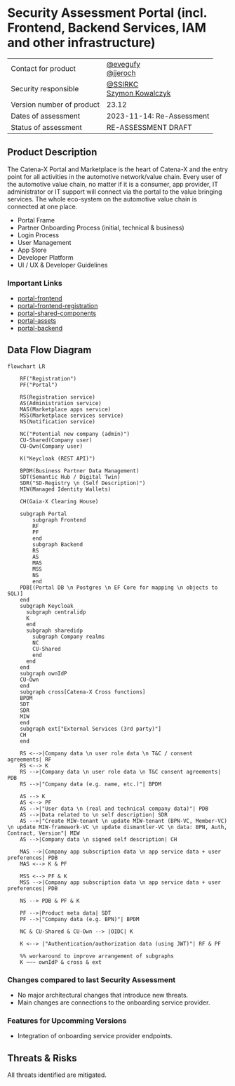 # Security Assessment Portal (incl. Frontend, Backend Services, IAM and other infrastructure)

|     |     |
| --- | --- |
| Contact for product        | [@evegufy](https://github.com/evegufy) <br> [@jjeroch](https://github.com/jjeroch) |
| Security responsible       | [@SSIRKC](https://github.com/SSIRKC) <br> [Szymon Kowalczyk](szymon.kowalczyk.external@zf.com) |
| Version number of product  | 23.12 |
| Dates of assessment        | 2023-11-14: Re-Assessment |
| Status of assessment       | RE-ASSESSMENT DRAFT |

## Product Description

The Catena-X Portal and Marketplace is the heart of Catena-X and the entry point for all activities in the automotive network/value chain.
Every user of the automotive value chain, no matter if it is a consumer, app provider, IT administrator or IT support will connect via the portal to the value bringing services.
The whole eco-system on the automotive value chain is connected at one place.
* Portal Frame
* Partner Onboarding Process (initial, technical & business)
* Login Process
* User Management
* App Store
* Developer Platform
* UI / UX & Developer Guidelines

### Important Links

- [portal-frontend](https://github.com/eclipse-tractusx/portal-frontend)
- [portal-frontend-registration](https://github.com/eclipse-tractusx/portal-frontend-registration)
- [portal-shared-components](https://github.com/eclipse-tractusx/portal-shared-components)
- [portal-assets](https://github.com/eclipse-tractusx/portal-assets)
- [portal-backend](https://github.com/eclipse-tractusx/portal-backend)


## Data Flow Diagram

```mermaid
flowchart LR

    RF("Registration")
    PF("Portal")

    RS(Registration service)
    AS(Administration service)
    MAS(Marketplace apps service)
    MSS(Marketplace services service)
    NS(Notification service)

    NC("Potential new company (admin)")
    CU-Shared(Company user)
    CU-Own(Company user)

    K("Keycloak (REST API)")

    BPDM(Business Partner Data Management)
    SDT(Semantic Hub / Digital Twin)
    SDR("SD-Registry \n (Self Description)")
    MIW(Managed Identity Wallets)

    CH(Gaia-X Clearing House)

    subgraph Portal
        subgraph Frontend
        RF
        PF
        end
        subgraph Backend
        RS
        AS
        MAS
        MSS
        NS
        end
    PDB[(Portal DB \n Postgres \n EF Core for mapping \n objects to SQL)]
    end
    subgraph Keycloak
      subgraph centralidp
      K
      end
      subgraph sharedidp
        subgraph Company realms
        NC
        CU-Shared
        end
      end
    end
    subgraph ownIdP
    CU-Own
    end
    subgraph cross[Catena-X Cross functions]
    BPDM
    SDT
    SDR
    MIW
    end
    subgraph ext["External Services (3rd party)"]
    CH
    end
  
    RS <-->|Company data \n user role data \n T&C / consent agreements| RF
    RS <--> K
    RS -->|Company data \n user role data \n T&C consent agreements| PDB
    RS -->|"Company data (e.g. name, etc.)"| BPDM

    AS --> K
    AS <--> PF
    AS -->|"User data \n (real and technical company data)"| PDB
    AS -->|Data related to \n self description| SDR
    AS -->|"Create MIW-tenant \n update MIW-tenant (BPN-VC, Member-VC) \n update MIW-framework-VC \n update dismantler-VC \n data: BPN, Auth, Contract, Version"| MIW
    AS -->|Company data \n signed self description| CH

    MAS -->|Company app subscription data \n app service data + user preferences| PDB
    MAS <--> K & PF

    MSS <--> PF & K
    MSS -->|Company app subscription data \n app service data + user preferences| PDB

    NS --> PDB & PF & K

    PF -->|Product meta data| SDT
    PF -->|"Company data (e.g. BPN)"| BPDM

    NC & CU-Shared & CU-Own --> |OIDC| K

    K <--> |"Authentication/authorization data (using JWT)"| RF & PF

    %% workaround to improve arrangement of subgraphs
    K ~~~ ownIdP & cross & ext
```

### Changes compared to last Security Assessment

* No major architectural changes that introduce new threats.
* Main changes are connections to the onboarding service provider.

### Features for Upcomming Versions

* Integration of onboarding service provider endpoints.

## Threats & Risks

All threats identified are mitigated.
